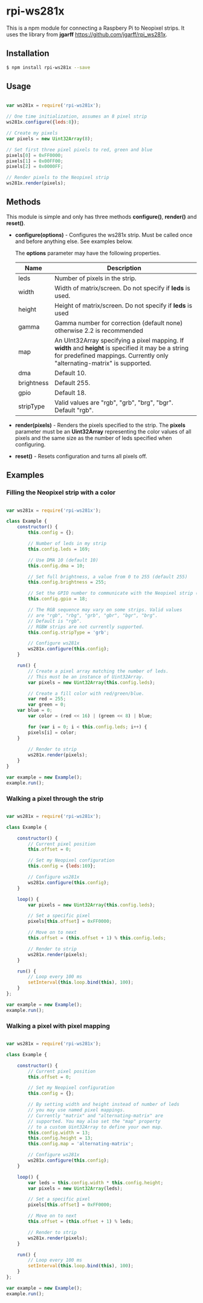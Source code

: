 # rpi-ws281x

This is a npm module for connecting a Raspbery Pi to Neopixel strips. It uses the 
library from **jgarff** https://github.com/jgarff/rpi_ws281x.

## Installation

````bash
$ npm install rpi-ws281x --save
````


## Usage

````javascript

var ws281x = require('rpi-ws281x');

// One time initialization, assumes an 8 pixel strip
ws281x.configure({leds:8});

// Create my pixels
var pixels = new Uint32Array(8);

// Set first three pixel pixels to red, green and blue
pixels[0] = 0xFF0000;
pixels[1] = 0x00FF00;
pixels[2] = 0x0000FF;

// Render pixels to the Neopixel strip
ws281x.render(pixels);

````


## Methods

This module is simple and only has three methods **configure()**, **render()** and **reset()**.

- **configure(options)** - Configures the ws281x strip. Must be called once and before anything else. See examples below.

  The **options** parameter may have the following properties.

  | Name       | Description                                                  |
  | ---------- | ------------------------------------------------------------ |
  | leds       | Number of pixels in the strip.                               |
  | width      | Width of matrix/screen. Do not specify if **leds** is used.  |
  | height     | Height of matrix/screen. Do not specify if **leds** is used  |
  | gamma      | Gamma number for correction (default none) otherwise 2.2 is recommended |
  | map        | An UInt32Array specifying a pixel mapping. If **width** and **height** is specified it may be a string for predefined mappings. Currently only "alternating-matrix" is supported. |
  | dma        | Default 10.                                                  |
  | brightness | Default 255.                                                 |
  | gpio       | Default 18.                                                  |
  | stripType  | Valid values are "rgb", "grb", "brg", "bgr". Default "rgb".  |

- **render(pixels)** - Renders the pixels specified to the strip. The **pixels** parameter must be an **Uint32Array** representing the color values of all pixels and the same size as the number of leds specified when configuring.
- **reset()** - Resets configuration and turns all pixels off.


## Examples

### Filling the Neopixel strip with a color

````javascript

var ws281x = require('rpi-ws281x');

class Example {
	constructor() {
		this.config = {};

		// Number of leds in my strip
		this.config.leds = 169;

		// Use DMA 10 (default 10)
		this.config.dma = 10;

		// Set full brightness, a value from 0 to 255 (default 255)
		this.config.brightness = 255;

		// Set the GPIO number to communicate with the Neopixel strip (default 18)
		this.config.gpio = 18;

		// The RGB sequence may vary on some strips. Valid values
		// are "rgb", "rbg", "grb", "gbr", "bgr", "brg".
		// Default is "rgb".
		// RGBW strips are not currently supported.
		this.config.stripType = 'grb';

		// Configure ws281x
		ws281x.configure(this.config);
	}

	run() {
		// Create a pixel array matching the number of leds.
		// This must be an instance of Uint32Array.
		var pixels = new Uint32Array(this.config.leds);

		// Create a fill color with red/green/blue.
		var red = 255;
		var green = 0;
    var blue = 0;
		var color = (red << 16) | (green << 8) | blue;

		for (var i = 0; i < this.config.leds; i++) {
        pixels[i] = color;
    }
    
		// Render to strip
		ws281x.render(pixels);
	}
}

var example = new Example();
example.run();

````

### Walking a pixel through the strip

````javascript

var ws281x = require('rpi-ws281x');

class Example {

    constructor() {
        // Current pixel position
        this.offset = 0;

        // Set my Neopixel configuration
        this.config = {leds:169};

        // Configure ws281x
        ws281x.configure(this.config);
    }

    loop() {
        var pixels = new Uint32Array(this.config.leds);

        // Set a specific pixel
        pixels[this.offset] = 0xFF0000;

        // Move on to next
        this.offset = (this.offset + 1) % this.config.leds;

        // Render to strip
        ws281x.render(pixels);
    }

    run() {
        // Loop every 100 ms
        setInterval(this.loop.bind(this), 100);
    }
};

var example = new Example();
example.run();

````

### Walking a pixel with pixel mapping

````javascript

var ws281x = require('rpi-ws281x');

class Example {

    constructor() {
        // Current pixel position
        this.offset = 0;

        // Set my Neopixel configuration
        this.config = {};

        // By setting width and height instead of number of leds
        // you may use named pixel mappings.
        // Currently "matrix" and "alternating-matrix" are
        // supported. You may also set the "map" property
        // to a custom Uint32Array to define your own map.
        this.config.width = 13;
        this.config.height = 13;
        this.config.map = 'alternating-matrix';

        // Configure ws281x
        ws281x.configure(this.config);
    }

    loop() {
        var leds = this.config.width * this.config.height;
        var pixels = new Uint32Array(leds);

        // Set a specific pixel
        pixels[this.offset] = 0xFF0000;

        // Move on to next
        this.offset = (this.offset + 1) % leds;

        // Render to strip
        ws281x.render(pixels);
    }

    run() {
        // Loop every 100 ms
        setInterval(this.loop.bind(this), 100);
    }
};

var example = new Example();
example.run();

````
